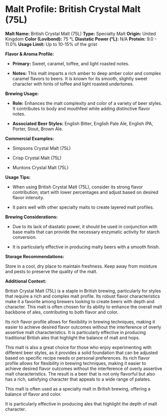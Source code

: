 # Malt Profile: British Crystal Malt (75L)

**Malt Name:** British Crystal Malt (75L)
**Type:** Specialty Malt
**Origin:** United Kingdom
**Color (Lovibond):** 75 °L
**Diastatic Power (°L):** N/A
**Protein:** 9.0 - 11.0%
**Usage Limit:** Up to 10-15% of the grist

**Flavor & Aroma Profile:**

* **Primary:** Sweet, caramel, toffee, and light roasted notes.

* **Notes:** This malt imparts a rich amber to deep amber color and complex caramel flavors to beers. It is known for its smooth, slightly sweet character with hints of toffee and light roasted undertones.

**Brewing Usage:**

* **Role:** Enhances the malt complexity and color of a variety of beer styles. It contributes to body and mouthfeel while adding distinctive flavor notes.

* **Associated Beer Styles:** English Bitter, English Pale Ale, English IPA, Porter, Stout, Brown Ale.

**Commercial Examples:**

* Simpsons Crystal Malt (75L)

* Crisp Crystal Malt (75L)

* Muntons Crystal Malt (75L)

**Usage Tips:**

* When using British Crystal Malt (75L), consider its strong flavor contribution; start with lower percentages and adjust based on desired flavor intensity.

* It pairs well with other specialty malts to create layered malt profiles.

**Brewing Considerations:**

* Due to its lack of diastatic power, it should be used in conjunction with base malts that can provide the necessary enzymatic activity for starch conversion.

* It is particularly effective in producing malty beers with a smooth finish.

**Storage Recommendations:**

Store in a cool, dry place to maintain freshness. Keep away from moisture and pests to preserve the quality of the malt.

**Additional Context:**

British Crystal Malt (75L) is a staple in British brewing, particularly for styles that require a rich and complex malt profile. Its robust flavor characteristics make it a favorite among brewers looking to create beers with depth and character. This malt is often chosen for its ability to enhance the overall malt backbone of ales, contributing to both flavor and color.

Its rich flavor profile allows for flexibility in brewing techniques, making it easier to achieve desired flavor outcomes without the interference of overly assertive malt characteristics. It is particularly effective in producing traditional British ales that highlight the balance of malt and hops.

This malt is also a great choice for those who enjoy experimenting with different beer styles, as it provides a solid foundation that can be adjusted based on specific recipe needs or personal preferences. Its rich flavor profile allows for flexibility in brewing techniques, making it easier to achieve desired flavor outcomes without the interference of overly assertive malt characteristics. The result is a beer that is not only flavorful but also has a rich, satisfying character that appeals to a wide range of palates.

This malt is often used as a specialty malt in British brewing, offering a balance of flavor and color.

It is particularly effective in producing ales that highlight the depth of malt character.
